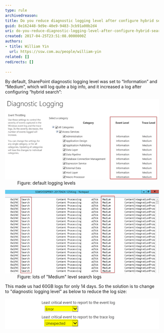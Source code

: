 ```yaml
---
type: rule
archivedreason: 
title: Do you reduce diagnostic logging level after configure hybrid search?
guid: 8e162448-9d9e-40e9-9483-3cb91a00b2d4
uri: do-you-reduce-diagnostic-logging-level-after-configure-hybrid-search
created: 2017-04-25T23:51:08.0000000Z
authors:
- title: William Yin
  url: https://ssw.com.au/people/william-yin
related: []
redirects: []

---
```


By default, SharePoint diagnostic logging level was set to “Information” and “Medium”, which will log quite a big info, and it increased a log after configuring “hybrid search”:

<!--endintro-->
<dl class="image"><dt><img src="sp-diagnostic-logging.jpg" alt="sp-diagnostic-logging.jpg"></dt><dd>Figure: default logging levels<br></dd></dl><dl class="image"><dt><img src="sp-diagnostic-logging-2.jpg" alt="sp-diagnostic-logging-2.jpg"></dt><dd>Figure: lots of "Medium" level search logs</dd></dl>This made us had 60GB logs for only 14 days.
So the solution is to change to "diagnostic logging level" as below to reduce the log size:
<dl class="image"><dt><img src="sp-diagnostic-logging-3.jpg" alt="sp-diagnostic-logging-3.jpg"></dt></dl>
